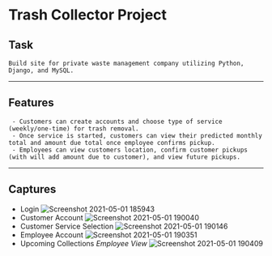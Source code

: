 # Trash Collector Project

## Task
    Build site for private waste management company utilizing Python, Django, and MySQL.
---
## Features
     - Customers can create accounts and choose type of service (weekly/one-time) for trash removal.
     - Once service is started, customers can view their predicted monthly total and amount due total once employee confirms pickup.
     - Employees can view customers location, confirm customer pickups (with will add amount due to customer), and view future pickups.
---
## Captures
   - Login ![Screenshot 2021-05-01 185943](https://user-images.githubusercontent.com/76887873/116800715-2b28eb00-aab0-11eb-8daf-2eaa5191e01d.jpg)
   - Customer Account ![Screenshot 2021-05-01 190040](https://user-images.githubusercontent.com/76887873/116800723-3714ad00-aab0-11eb-9571-2d600294ed72.jpg)
   - Customer Service Selection ![Screenshot 2021-05-01 190146](https://user-images.githubusercontent.com/76887873/116800742-54497b80-aab0-11eb-86c5-0bb473b5d8f9.jpg)
   - Employee Account ![Screenshot 2021-05-01 190351](https://user-images.githubusercontent.com/76887873/116800744-5ad7f300-aab0-11eb-87a2-132e28d876f3.jpg)
   - Upcoming Collections *Employee View* ![Screenshot 2021-05-01 190409](https://user-images.githubusercontent.com/76887873/116800752-6a573c00-aab0-11eb-820c-64ed26c6aa5b.jpg)

